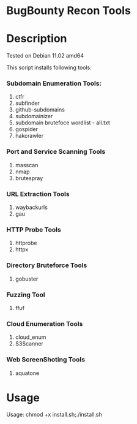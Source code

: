 # BugBounty Recon Tools

# Description

Tested on Debian 11.02 amd64

This script installs following tools:

### Subdomain Enumeration Tools:

1) ctfr
2) subfinder
3) github-subdomains
4) subdomainizer
5) subdomain brutefoce wordlist - all.txt
6) gospider
7) hakcrawler

### Port and Service Scanning Tools

1) masscan
2) nmap
3) brutespray

### URL Extraction Tools

1) waybackurls
2) gau

### HTTP Probe Tools

1) httprobe
2) httpx

### Directory Bruteforce Tools

1) gobuster

### Fuzzing Tool

1) ffuf

### Cloud Enumeration Tools

1) cloud_enum
2) S3Scanner

### Web ScreenShoting Tools

1) aquatone


# Usage

Usage:  chmod +x install.sh;./install.sh




